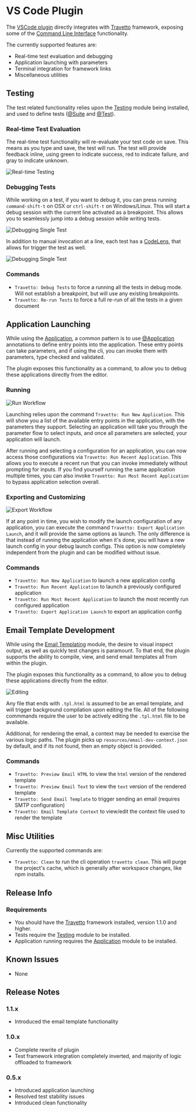 <!-- This file was generated by the framweork and should not be modified directly -->
<!-- Please modify https://github.com/travetto/travetto/tree/master/related/vscode-plugin/DOCS.js and execute "npm run docs" to rebuild -->

# VS Code Plugin

The [VSCode plugin](https://marketplace.visualstudio.com/items?itemName=arcsine.travetto-plugin) directly integrates with [Travetto](https://travetto.dev) framework, exposing some of the [Command Line Interface](https://github.com/travetto/travetto/tree/master/module/cli#readme "CLI infrastructure for travetto framework") functionality.

The currently supported features are:
   
   *  Real-time test evaluation and debugging
   *  Application launching with parameters
   *  Terminal integration for framework links
   *  Miscellaneous utilities

## Testing

The test related functionality relies upon the [Testing](https://github.com/travetto/travetto/tree/master/module/test#readme "Declarative test framework") module being installed, and used to define tests ([@Suite](https://github.com/travetto/travetto/tree/master/module/test/src/decorator/suite.ts#L12) and [@Test](https://github.com/travetto/travetto/tree/master/module/test/src/decorator/test.ts#L9)).

### Real-time Test Evaluation

The real-time test functionality will re-evaluate your test code on save.  This means as you type and save, the test will run.  The test will provide feedback inline, using green to indicate success, red to indicate failure, and gray to indicate unknown.

![Real-time Testing](https://travetto.dev/assets/images/vscode-plugin/real-time-testing.gif)

### Debugging Tests

While working on a test, if you want to debug it, you can press running `command-shift-t` on OSX or `ctrl-shift-t` on Windows/Linux.  This will start a debug session with the current line activated as a breakpoint.  This allows you to seamlessly jump into a debug session while writing tests.

![Debugging Single Test](https://travetto.dev/assets/images/vscode-plugin/debug-single-test.gif)

In addition to manual invocation at a line, each test has a [CodeLens](https://code.visualstudio.com/api/language-extensions/programmatic-language-features#codelens-show-actionable-context-information-within-source-code), that allows for trigger the test as well.

![Debugging Single Test](https://travetto.dev/assets/images/vscode-plugin/debug-code-lens.gif)

### Commands

   
   *  `Travetto: Debug Tests` to force a running all the tests in debug mode.  Will not establish a breakpoint, but will use any existing breakpoints.
   *  `Travetto: Re-run Tests` to force a full re-run of all the tests in a given document

## Application Launching

While using the [Application](https://github.com/travetto/travetto/tree/master/module/app#readme "Application registration/management and run support."), a common pattern is to use [@Application](https://github.com/travetto/travetto/tree/master/module/app/src/decorator.ts#L25) annotations to define entry points into the application.  These entry points can take parameters, and if using the cli, you can invoke them with parameters, type checked and validated.

The plugin exposes this functionality as a command, to allow you to debug these applications directly from the editor.

### Running

![Run Workflow](https://travetto.dev/assets/images/vscode-plugin/run-workflow.gif)

Launching relies upon the command `Travetto: Run New Application`.  This will show you a list of the available entry points in the application, with the parameters they support.  Selecting an application will take you through the parameter flow to select inputs, and once all parameters are selected, your application will launch.

After running and selecting a configuration for an application, you can now access those configurations via `Travetto: Run Recent Application`.  This allows you to execute a recent run that you can invoke immediately without prompting for inputs. If you find yourself running the same application multiple times, you can also invoke `Travetto: Run Most Recent Application` to bypass application selection overall.

### Exporting and Customizing

![Export Workflow](https://travetto.dev/assets/images/vscode-plugin/run-export-workflow.gif)

If at any point in time, you wish to modify the launch configuration of any application, you can execute the command `Travetto: Export Application Launch`, and it will provide the same options as launch.  The only difference is that instead of running the application when it's done, you will have a new launch config in your debug launch configs.  This option is now completely independent from the plugin and can be modified without issue.

### Commands

   
   *  `Travetto: Run New Application` to launch a new application config
   *  `Travetto: Run Recent Application` to launch a previously configured application
   *  `Travetto: Run Most Recent Application` to launch the most recently run configured application
   *  `Travetto: Export Application Launch` to export an application config

## Email Template Development

While using the [Email Templating](https://github.com/travetto/travetto/tree/master/module/email-template#readme "Email templating module") module, the desire to visual inspect output, as well as quickly test changes is paramount.  To that end, the plugin supports the ability to compile, view, and send email templates all from within the plugin.

The plugin exposes this functionality as a command, to allow you to debug these applications directly from the editor.

![Editing](https://travetto.dev/assets/images/vscode-plugin/email-editing.gif)

Any file that ends with `.tpl.html` is assumed to be an email template, and will trigger background compilation upon editing the file.  All of the following commmands require the user to be actively editing the `.tpl.html` file to be available.  

Additional, for rendering the email, a context may be needed to exercise the various logic paths. The plugin picks up `resources/email-dev-context.json` by default, and if its not found, then an empty object is provided. 

### Commands

   
   *  `Travetto: Preview Email HTML` to view the `html` version of the rendered template
   *  `Travetto: Preview Email Text` to view the `text` version of the rendered template
   *  `Travetto: Send Email Template` to trigger sending an email (requires SMTP configuration)
   *  `Travetto: Email Template Context` to view/edit the context file used to render the template

## Misc Utilities

Currently the supported commands are:
   
   *  `Travetto: Clean` to run the cli operation `travetto clean`.  This will purge the project's cache, which is generally after workspace changes, like npm installs.

## Release Info

### Requirements
   
   *  You should have the [Travetto](https://travetto.dev) framework installed, version 1.1.0 and higher.
   *  Tests require the [Testing](https://github.com/travetto/travetto/tree/master/module/test#readme "Declarative test framework") module to be installed.
   *  Application running requires the [Application](https://github.com/travetto/travetto/tree/master/module/app#readme "Application registration/management and run support.") module to be installed.

## Known Issues

   
   *  None

## Release Notes

### 1.1.x
   
   *  Introduced the email template functionality

### 1.0.x
   
   *  Complete rewrite of plugin
   *  Test framework integration completely inverted, and majority of logic offloaded to framework

### 0.5.x
   
   *  Introduced application launching
   *  Resolved test stability issues
   *  Introduced clean functionality
